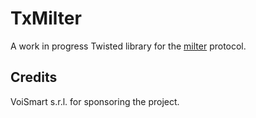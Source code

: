 TxMilter
========

A work in progress Twisted library for the
[milter](https://www.milter.org/developers/api/index "Milter") protocol.


Credits
-------

VoiSmart s.r.l. for sponsoring the project.
